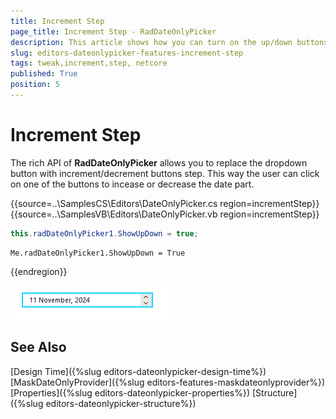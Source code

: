 ```yaml
---
title: Increment Step
page_title: Increment Step - RadDateOnlyPicker
description: This article shows how you can turn on the up/down buttons. 
slug: editors-dateonlypicker-features-increment-step
tags: tweak,increment,step, netcore
published: True
position: 5
---
```


# Increment Step
 
The rich API of __RadDateOnlyPicker__ allows you to replace the dropdown button with increment/decrement buttons step. This way the user can click on one of the buttons to incease or decrease the date part.


{{source=..\SamplesCS\Editors\DateOnlyPicker.cs region=incrementStep}} 
{{source=..\SamplesVB\Editors\DateOnlyPicker.vb region=incrementStep}} 

````C#
this.radDateOnlyPicker1.ShowUpDown = true;

````
````VB.NET
Me.radDateOnlyPicker1.ShowUpDown = True

````

{{endregion}}
  

![WinForms RadDateOnlyPicker Increment Step](images/editors-dateonlypicker-features-increment-step.gif)

## See Also

[Design Time]({%slug editors-dateonlypicker-design-time%})
[MaskDateOnlyProvider]({%slug editors-features-maskdateonlyprovider%})
[Properties]({%slug editors-dateonlypicker-properties%})
[Structure]({%slug editors-dateonlypicker-structure%})
